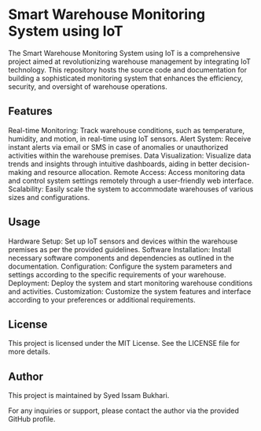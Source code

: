 # Smart Warehouse Monitoring System using IoT
The Smart Warehouse Monitoring System using IoT is a comprehensive project aimed at revolutionizing warehouse management by integrating IoT technology. This repository hosts the source code and documentation for building a sophisticated monitoring system that enhances the efficiency, security, and oversight of warehouse operations.

## Features
Real-time Monitoring: Track warehouse conditions, such as temperature, humidity, and motion, in real-time using IoT sensors.
Alert System: Receive instant alerts via email or SMS in case of anomalies or unauthorized activities within the warehouse premises.
Data Visualization: Visualize data trends and insights through intuitive dashboards, aiding in better decision-making and resource allocation.
Remote Access: Access monitoring data and control system settings remotely through a user-friendly web interface.
Scalability: Easily scale the system to accommodate warehouses of various sizes and configurations.
## Usage
Hardware Setup: Set up IoT sensors and devices within the warehouse premises as per the provided guidelines.
Software Installation: Install necessary software components and dependencies as outlined in the documentation.
Configuration: Configure the system parameters and settings according to the specific requirements of your warehouse.
Deployment: Deploy the system and start monitoring warehouse conditions and activities.
Customization: Customize the system features and interface according to your preferences or additional requirements.

## License
This project is licensed under the MIT License. See the LICENSE file for more details.

## Author
This project is maintained by Syed Issam Bukhari.

For any inquiries or support, please contact the author via the provided GitHub profile.
